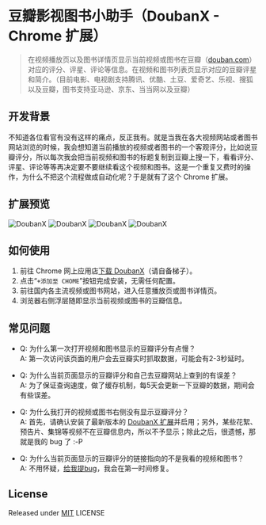 # 豆瓣影视图书小助手（DoubanX - Chrome 扩展）

> 在视频播放页以及图书详情页显示当前视频或图书在豆瓣（[douban.com](https://www.douban.com)）对应的评分、评星、评论等信息。在视频和图书列表页显示对应的豆瓣评星和简介。（目前电影、电视剧支持腾讯、优酷、土豆、爱奇艺、乐视、搜狐以及豆瓣，图书支持亚马逊、京东、当当网以及豆瓣）

## 开发背景
不知道各位看官有没有这样的痛点，反正我有。就是当我在各大视频网站或者图书网站浏览的时候，我会想知道当前播放的视频或者图书的一个客观评分，比如说豆瓣评分，所以每次我会把当前视频和图书的标题复制到豆瓣上搜一下，看看评分、评星、评论等等再决定要不要继续看这个视频和图书。这是一个重复又费时的操作，为什么不把这个流程做成自动化呢？于是就有了这个 Chrome 扩展。

## 扩展预览
![DoubanX](http://wange.im/wp-content/uploads/2016/05/1.png)
![DoubanX](http://wange.im/wp-content/uploads/2016/05/2.png)
![DoubanX](http://wange.im/wp-content/uploads/2016/05/3.png)
![DoubanX](http://wange.im/wp-content/uploads/2016/05/4.png)

## 如何使用

1. 前往 Chrome 网上应用店[下载 DoubanX](https://chrome.google.com/webstore/detail/%E8%B1%86%E7%93%A3%E5%BD%B1%E8%A7%86%E5%9B%BE%E4%B9%A6%E5%B0%8F%E5%8A%A9%E6%89%8B/ioacifoopoldngldmbknimhhophmfbgh?hl=zh-CN)（请自备梯子）。
2. 点击“`+添加至 CHOME`”按钮完成安装，无需任何配置。
3. 前往国内各主流视频或图书网站，进入任意播放页或图书详情页。
4. 浏览器右侧浮层随即显示当前视频或图书的豆瓣信息。

## 常见问题

* Q: 为什么第一次打开视频和图书显示的豆瓣评分有点慢？  
  A: 第一次访问该页面的用户会去豆瓣实时抓取数据，可能会有2-3秒延时。  

* Q: 为什么当前页面显示的豆瓣评分和自己去豆瓣网站上查到的有误差？  
  A: 为了保证查询速度，做了缓存机制，每5天会更新一下豆瓣的数据，期间会有些误差。  

* Q: 为什么我打开的视频或图书右侧没有显示豆瓣评分？  
  A: 首先，请确认安装了最新版本的 [DoubanX 扩展](https://chrome.google.com/webstore/detail/%E8%B1%86%E7%93%A3%E5%BD%B1%E8%A7%86%E5%9B%BE%E4%B9%A6%E5%B0%8F%E5%8A%A9%E6%89%8B/ioacifoopoldngldmbknimhhophmfbgh?hl=zh-CN)并启用；另外，某些花絮、预告片、集锦等视频不在豆瓣信息内，所以不予显示；除此之后，很遗憾，那就是我的 bug 了 :-P

* Q: 为什么当前页面显示的豆瓣评分的链接指向的不是我看的视频和图书？  
  A: 不用怀疑，[给我提bug](https://github.com/wange1228/DoubanX_crx/issues)，我会在第一时间修复。

## License
Released under [MIT](http://rem.mit-license.org/)  LICENSE
